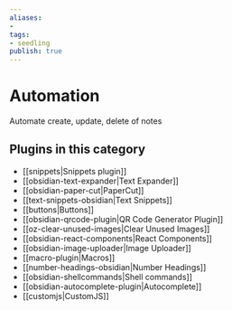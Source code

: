 ```yaml
---
aliases:
- 
tags: 
- seedling 
publish: true
---
```



# Automation

Automate create, update, delete of notes

## Plugins in this category

- [[snippets|Snippets plugin]]
- [[obsidian-text-expander|Text Expander]]
- [[obsidian-paper-cut|PaperCut]]
- [[text-snippets-obsidian|Text Snippets]]
- [[buttons|Buttons]]
- [[obsidian-qrcode-plugin|QR Code Generator Plugin]]
- [[oz-clear-unused-images|Clear Unused Images]]
- [[obsidian-react-components|React Components]]
- [[obsidian-image-uploader|Image Uploader]]
- [[macro-plugin|Macros]]
- [[number-headings-obsidian|Number Headings]]
- [[obsidian-shellcommands|Shell commands]]
- [[obsidian-autocomplete-plugin|Autocomplete]]
- [[customjs|CustomJS]]
